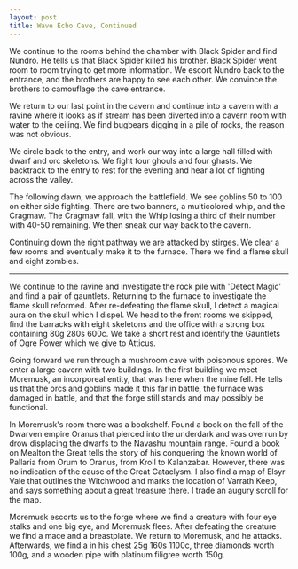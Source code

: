 ```yaml
---
layout: post
title: Wave Echo Cave, Continued
---
```

We continue to the rooms behind the chamber with Black Spider and find Nundro. He tells us that Black Spider killed his brother. Black Spider went room to room trying to get more information. We escort Nundro back to the entrance, and the brothers are happy to see each other. We convince the brothers to camouflage the cave entrance.

We return to our last point in the cavern and continue into a cavern with a ravine where it looks as if stream has been diverted into a cavern room with water to the ceiling. We find bugbears digging in a pile of rocks, the reason was not obvious.

We circle back to the entry, and work our way into a large hall filled with dwarf and orc skeletons. We fight four ghouls and four ghasts. We backtrack to the entry to rest for the evening and hear a lot of fighting across the valley.

The following dawn, we approach the battlefield. We see goblins 50 to 100 on either side fighting. There are two banners, a multicolored whip, and the Cragmaw. The Cragmaw fall, with the Whip losing a third of their number with 40-50 remaining. We then sneak our way back to the cavern.

Continuing down the right pathway we are attacked by stirges. We clear a few rooms and eventually make it to the furnace. There we find a flame skull and eight zombies.

--- 

We continue to the ravine and investigate the rock pile with 'Detect Magic' and find a pair of gauntlets. Returning to the furnace to investigate the flame skull reformed. After re-defeating the flame skull, I detect a magical aura on the skull which I dispel. We head to the front rooms we skipped, find the barracks with eight skeletons and the office with a strong box containing 80g 280s 600c. We take a short rest and identify the Gauntlets of Ogre Power which we give to Atticus.

Going forward we run through a mushroom cave with poisonous spores. We enter a large cavern with two buildings. In the first building we meet Moremusk, an incorporeal entity, that was here when the mine fell. He tells us that the orcs and goblins made it this far in battle, the furnace was damaged in battle, and that the forge still stands and may possibly be functional.

In Moremusk's room there was a bookshelf. Found a book on the fall of the Dwarven empire Oranus that pierced into the underdark and was overrun by drow displacing the dwarfs to the Navashu mountain range. Found a book on Mealton the Great tells the story of his conquering the known world of Pallaria from Orum to Oranus, from Kroll to Kalanzabar. However, there was no indication of the cause of the Great Cataclysm. I also find a map of Elsyr Vale that outlines the Witchwood and marks the location of Varrath Keep, and says something about a great treasure there. I trade an augury scroll for the map.

Moremusk escorts us to the forge where we find a creature with four eye stalks and one big eye, and Moremusk flees. After defeating the creature we find a mace and a breastplate. We return to Moremusk, and he attacks. Afterwards, we find a in his chest 25g 160s 1100c, three diamonds worth 100g, and a wooden pipe with platinum filigree worth 150g.
